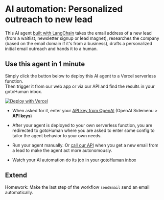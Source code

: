# AI automation: Personalized outreach to new lead

This AI agent [built with LangChain](https://www.langchain.com/langchain) takes the email address of a new lead (from a waitlist, newsletter signup or lead magnet), researches the company (based on the email domain if it's from a business), drafts a personalized initial email outreach and hands it to a human.

## Use this agent in 1 minute

Simply click the button below to deploy this AI agent to a Vercel serverless function.  
Then trigger it from our web app or via our API and find the results in your gotoHuman inbox.

[![Deploy with Vercel](https://vercel.com/button)](https://vercel.com/new/clone?repository-url=https%3A%2F%2Fgithub.com%2Fgotohuman%2Fgth-demo-lc-vercel-newlead&env=OPENAI_API_KEY&envDescription=This%20agent%20is%20using%20OpenAI's%20GPT-4o%20model&envLink=https%3A%2F%2Fplatform.openai.com%2Fapi-keys&project-name=ai-agent-lc-lead-researcher&repository-name=ai-agent-lc-lead-researcher&redirect-url=https%3A%2F%2Fapp.gotohuman.com%2Fadd-agent-from-template%2Fgth-demo-lc-vercel-newlead)

- When asked for it, enter your [API key from OpenAI](https://platform.openai.com/api-keys) (OpenAI Sidemenu > __API keys__)

- After your agent is deployed to your own serverless function, you are redirected to gotoHuman where you are asked to enter some config to tailor the agent behavior to your own needs.
- Run your agent manually. Or [call our API](https://docs.gotohuman.com/run#trigger-events) when you get a new email from a lead to make the agent act more autonomously.
- Watch your AI automation do its job [in your gotoHuman inbox](https://app.gotohuman.com)

## Extend
Homework: Make the last step of the workflow `sendEmail` send an email automatically.